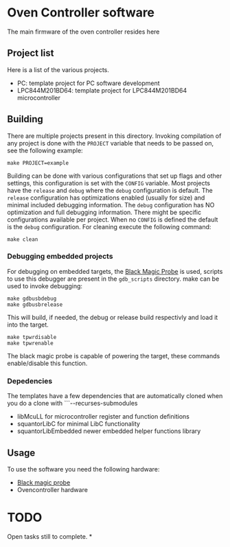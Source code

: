 # Oven Controller software
The main firmware of the oven controller resides here
## Project list
Here is a list of the various projects.
* PC: template project for PC software development
* LPC844M201BD64: template project for LPC844M201BD64 microcontroller
## Building
There are multiple projects present in this directory. Invoking compilation of any project is done with the ```PROJECT``` variable that needs to be passed on, see the following example:
```
make PROJECT=example
```
Building can be done with various configurations that set up flags and other settings, this configuration is set with the ```CONFIG``` variable. Most projects have the ```release``` and ```debug``` where the ```debug``` configuration is default.
The ```release``` configuration has optimizations enabled (usually for size) and minimal included debugging information. The ```debug``` configuration has NO optimization and full debugging information. There might be specific configurations available per project. When no ```CONFIG``` is defined the default is the ```debug``` configuration.
For cleaning execute the following command:
```
make clean
```
### Debugging embedded projects
For debugging on embedded targets, the [Black Magic Probe](https://github.com/blacksphere/blackmagic/wiki) is used, scripts to use this debugger are present in the ```gdb_scripts``` directory. make can be used to invoke debugging:
```
make gdbusbdebug
make gdbusbrelease
```
This will build, if needed, the debug or release build respectivly and load it into the target.
```
make tpwrdisable
make tpwrenable
```
The black magic probe is capable of powering the target, these commands enable/disable this function.
### Depedencies
The templates have a few dependencies that are automatically cloned when you do a clone with ```--recurses-submodules
* libMcuLL for microcontroller register and function definitions
* squantorLibC for minimal LibC functionality
* squantorLibEmbedded newer embedded helper functions library
## Usage
To use the software you need the following hardware:
* [Black magic probe](https://github.com/blacksphere/blackmagic)
* Ovencontroller hardware
# TODO
Open tasks still to complete.
* 

